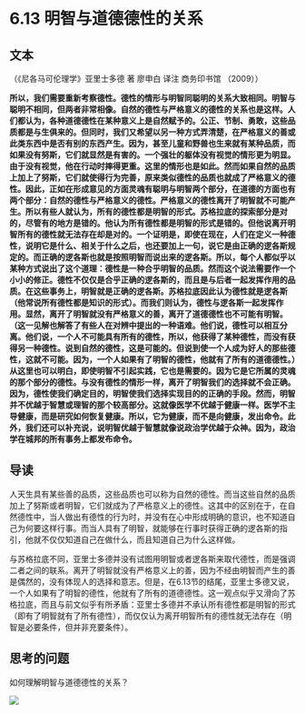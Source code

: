 # 6.13 明智与道德德性的关系

## 文本

（《尼各马可伦理学》亚里士多德 著 廖申白 译注 商务印书馆 （2009））

**所以，我们需要重新考察德性。德性的情形与明智同聪明的关系大致相同。明智与聪明不相同，但两者非常相像。自然的德性与严格意义的德性的关系也是这样。人们都认为，各种道德德性在某种意义上是自然赋予的。公正、节制、勇敢，这些品质都是与生俱来的。但同时，我们又希望以另一种方式弄清楚，在严格意义的善或此类东西中是否有别的东西产生。因为，甚至儿童和野兽也生来就有某种品质，而如果没有努斯，它们就显然是有害的。一个强壮的躯体没有视觉的情形更为明显。由于没有视觉，他在行动时摔得更重。这里的情形也是如此。然而如果自然的品质上加上了努斯，它们就使得行为完善，原来类似德性的品质也就成了严格意义的德性。因此，正如在形成意见的方面灵魂有聪明与明智两个部分，在道德的方面也有两个部分：自然的德性与严格意义的德性。严格意义的德性离开了明智就不可能产生。所以有些人就认为，所有的德性都是明智的形式。苏格拉底的探索部分是对的，尽管有的地方是错的。他认为所有德性都是明智的形式是错的。但他说离开明智所有的德性就无法存在却是对的。一个证明是，即使在现在，人们在定义一种德性，说明它是什么、相关于什么之后，也还要加上一句，说它是由正确的逻各斯规定的。而正确的逻各斯也就是按照明智而说出来的逻各斯。所以，每个人都似乎以某种方式说出了这个道理：德性是一种合乎明智的品质。然而这个说法需要作一个小小的修正。德性不仅仅是合乎正确的逻各斯的，而且是与后者一起发挥作用的品质。在这些事务上，明智就是正确的逻各斯。苏格拉底因此认为德性就是逻各斯（他常说所有德性都是知识的形式）。而我们则认为，德性与逻各斯一起发挥作用。显然，离开了明智就没有严格意义的善，离开了道德德性也不可能有明智。（这一见解也解答了有些人在对辨中提出的一种语难。他们说，德性可以相互分离。他们说，一个人不可能具有所有的德性，所以，他获得了某种德性，而没有获得另一种德性。说到自然的德性，这是可能的。但说到使一个人成为好人的那些德性，这就不可能。因为，一个人如果有了明智的德性，他就有了所有的道德德性。）从这里也可以明白，即使明智不引起实践，它也是需要的。因为它是它所属的灵魂的那个部分的德性。与没有德性的情形一样，离开了明智我们的选择就不会正确。因为，德性使我们确定目的，明智使我们选择实现目的的正确的手段。然而，明智并不优越于智慧或理智的那个较高部分。这就像医学不优越于健康一样。医学不主导健康，而是研究如何恢复健康。所以，它为健康，而不是向健康，发出命令。此外，我们还可以补充说，说明智优越于智慧就像说政治学优越于众神。因为，政治学在城邦的所有事务上都发布命令。**

## 导读

人天生具有某些善的品质，这些品质也可以称为自然的德性。而当这些自然的品质加上了努斯或者明智，它们就成为了严格意义上的德性。这其中的区别在于，在自然德性中，当人做出有德性的行为时，并没有在心中形成明确的意识，也不知道自己为何要这样行事。而当人具有了明智，就能够在行事时获得正确的逻各斯的指引，他就不仅仅知道自己在做什么，而且知道自己为什么这样做。

与苏格拉底不同，亚里士多德并没有试图用明智或者逻各斯来取代德性，而是强调二者之间的联系。离开了明智就没有严格意义上的善，因为不经由明智而产生的善是偶然的，没有体现人的选择和意志。但是，在6.13节的结尾，亚里士多德又说，一个人如果有了明智的德性，他就有了所有的道德德性。这一观点似乎又滑向了苏格拉底，而且与前文似乎有所矛盾：亚里士多德并不承认所有德性都是明智的形式（即有了明智就有了所有德性），而仅仅认为离开明智所有的德性就无法存在（明智是必要条件，但并非充要条件）。

## 思考的问题

如何理解明智与道德德性的关系？

![](../.gitbook/assets/qr.png)

